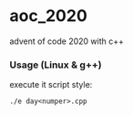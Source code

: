 # aoc_2020
advent of code 2020 with c++

### Usage (Linux & g++)

execute it script style:
```
./e day<numper>.cpp
```

